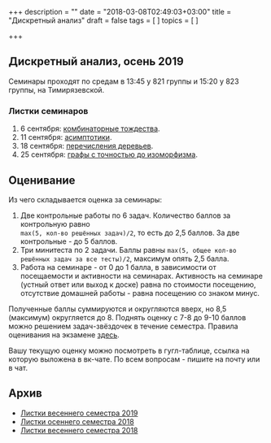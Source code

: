+++
description = ""
date = "2018-03-08T02:49:03+03:00"
title = "Дискретный анализ"
draft = false
tags = [
]
topics = [
]

+++

## Дискретный анализ, осень 2019

Семинары проходят по средам в 13:45 у 821 группы и 15:20 у 823 группы, на Тимирязевской. 


### Листки семинаров

1. 6 сентября: [комбинаторные тождества](2019-fall/1.pdf).
2. 11 сентября: [асимптотики](2019-fall/2.pdf).
2. 18 сентября: [перечисления деревьев](2019-fall/3.pdf).
2. 25 сентября: [графы с точностью до изоморфизма](2019-fall/4.pdf).

## Оценивание

Из чего складывается оценка за семинары:
1. Две контрольные работы по 6 задач. Количество баллов за контрольную равно  
`max(5, кол-во решённых задач)/2`, то есть до 2,5 баллов. За две контрольные - до 5 баллов.
2. Три минитеста по 2 задачи. Баллы равны `max(5, общее кол-во решённых задач за все тесты)/2`, максимум опять 2,5 балла.
3. Работа на семинаре - от 0 до 1 балла, в зависимости от посещаемости и активности на семинарах. Активность на семинаре (устный ответ или выход к доске) равна по стоимости посещению, отсутствие домашней работы - равна посещению со знаком минус. 

Полученные баллы суммируются и округляются вверх, но 8,5 (максимум) округляется до 8. Поднять оценку с 7-8 до 9-10 баллов можно решением задач-звёздочек в течение семестра. Правила оценивания на экзамене [здесь](https://www.mccme.ru/circles/oim/home/bally.pdf).

Вашу текущую оценку можно посмотреть в гугл-таблице, ссылка на которую выложена в вк-чате. По всем вопросам - пишите на почту или в чат.

## Архив

- [Листки весеннего семестра 2019](2019-spring)
- [Листки осеннего семестра 2018](2018-fall)
- [Листки весеннего семестра 2018](2018-spring)
